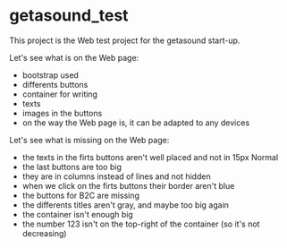 # getasound_test

This project is the Web test project for the getasound start-up.






Let's see what is on the Web page:

- bootstrap used
- differents buttons
- container for writing
- texts
- images in the buttons
- on the way the Web page is, it can be adapted to any devices







Let's see what is missing on the Web page:

- the texts in the firts buttons aren't well placed and not in 15px Normal
- the last buttons are too big
- they are in columns instead of lines and not hidden
- when we click on the firts buttons their border aren't blue
- the buttons for B2C are missing
- the differents titles aren't gray, and maybe too big again
- the container isn't enough big
- the number 123 isn't on the top-right of the container (so it's not decreasing)


